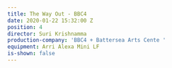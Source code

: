 ```yaml
---
title: The Way Out - BBC4
date: 2020-01-22 15:32:00 Z
position: 4
director: Suri Krishnamma
production-company: 'BBC4 + Battersea Arts Cente '
equipment: Arri Alexa Mini LF
is-shown: false
---
```


